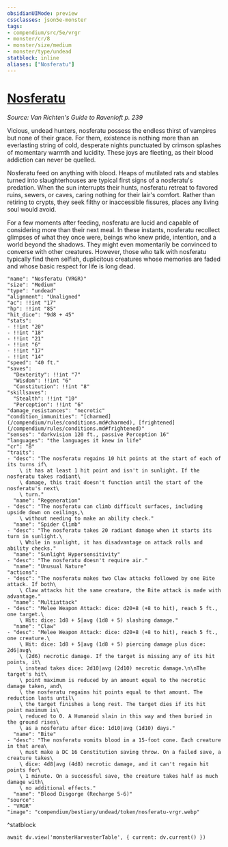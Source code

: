 ```yaml
---
obsidianUIMode: preview
cssclasses: json5e-monster
tags:
- compendium/src/5e/vrgr
- monster/cr/8
- monster/size/medium
- monster/type/undead
statblock: inline
aliases: ["Nosferatu"]
---
```

# [Nosferatu](compendium/bestiary/undead/nosferatu-vrgr.md)
*Source: Van Richten's Guide to Ravenloft p. 239*

Vicious, undead hunters, nosferatu possess the endless thirst of vampires but none of their grace. For them, existence is nothing more than an everlasting string of cold, desperate nights punctuated by crimson splashes of momentary warmth and lucidity. These joys are fleeting, as their blood addiction can never be quelled.

Nosferatu feed on anything with blood. Heaps of mutilated rats and stables turned into slaughterhouses are typical first signs of a nosferatu's predation. When the sun interrupts their hunts, nosferatu retreat to favored ruins, sewers, or caves, caring nothing for their lair's comfort. Rather than retiring to crypts, they seek filthy or inaccessible fissures, places any living soul would avoid.

For a few moments after feeding, nosferatu are lucid and capable of considering more than their next meal. In these instants, nosferatu recollect glimpses of what they once were, beings who knew pride, intention, and a world beyond the shadows. They might even momentarily be convinced to converse with other creatures. However, those who talk with nosferatu typically find them selfish, duplicitous creatures whose memories are faded and whose basic respect for life is long dead.

```statblock
"name": "Nosferatu (VRGR)"
"size": "Medium"
"type": "undead"
"alignment": "Unaligned"
"ac": !!int "17"
"hp": !!int "85"
"hit_dice": "9d8 + 45"
"stats":
- !!int "20"
- !!int "18"
- !!int "21"
- !!int "6"
- !!int "17"
- !!int "14"
"speed": "40 ft."
"saves":
  "Dexterity": !!int "7"
  "Wisdom": !!int "6"
  "Constitution": !!int "8"
"skillsaves":
  "Stealth": !!int "10"
  "Perception": !!int "6"
"damage_resistances": "necrotic"
"condition_immunities": "[charmed](/compendium/rules/conditions.md#charmed), [frightened](/compendium/rules/conditions.md#frightened)"
"senses": "darkvision 120 ft., passive Perception 16"
"languages": "the languages it knew in life"
"cr": "8"
"traits":
- "desc": "The nosferatu regains 10 hit points at the start of each of its turns if\
    \ it has at least 1 hit point and isn't in sunlight. If the nosferatu takes radiant\
    \ damage, this trait doesn't function until the start of the nosferatu's next\
    \ turn."
  "name": "Regeneration"
- "desc": "The nosferatu can climb difficult surfaces, including upside down on ceilings,\
    \ without needing to make an ability check."
  "name": "Spider Climb"
- "desc": "The nosferatu takes 20 radiant damage when it starts its turn in sunlight.\
    \ While in sunlight, it has disadvantage on attack rolls and ability checks."
  "name": "Sunlight Hypersensitivity"
- "desc": "The nosferatu doesn't require air."
  "name": "Unusual Nature"
"actions":
- "desc": "The nosferatu makes two Claw attacks followed by one Bite attack. If both\
    \ Claw attacks hit the same creature, the Bite attack is made with advantage."
  "name": "Multiattack"
- "desc": "Melee Weapon Attack: dice: d20+8 (+8 to hit), reach 5 ft., one target.\
    \ Hit: dice: 1d8 + 5|avg (1d8 + 5) slashing damage."
  "name": "Claw"
- "desc": "Melee Weapon Attack: dice: d20+8 (+8 to hit), reach 5 ft., one creature.\
    \ Hit: dice: 1d8 + 5|avg (1d8 + 5) piercing damage plus dice: 2d6|avg\
    \ (2d6) necrotic damage. If the target is missing any of its hit points, it\
    \ instead takes dice: 2d10|avg (2d10) necrotic damage.\n\nThe target's hit\
    \ point maximum is reduced by an amount equal to the necrotic damage taken, and\
    \ the nosferatu regains hit points equal to that amount. The reduction lasts until\
    \ the target finishes a long rest. The target dies if its hit point maximum is\
    \ reduced to 0. A Humanoid slain in this way and then buried in the ground rises\
    \ as a nosferatu after dice: 1d10|avg (1d10) days."
  "name": "Bite"
- "desc": "The nosferatu vomits blood in a 15-foot cone. Each creature in that area\
    \ must make a DC 16 Constitution saving throw. On a failed save, a creature takes\
    \ dice: 4d8|avg (4d8) necrotic damage, and it can't regain hit points for\
    \ 1 minute. On a successful save, the creature takes half as much damage with\
    \ no additional effects."
  "name": "Blood Disgorge (Recharge 5-6)"
"source":
- "VRGR"
"image": "compendium/bestiary/undead/token/nosferatu-vrgr.webp"
```
^statblock

```dataviewjs
await dv.view('monsterHarvesterTable', { current: dv.current() })
```
